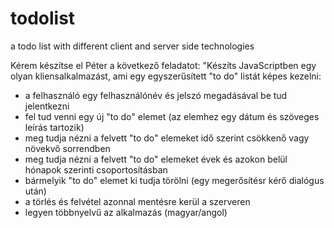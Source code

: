 # todolist
a todo list with different client and server side technologies

Kérem készítse el Péter a következő feladatot:
"Készíts JavaScriptben egy olyan kliensalkalmazást, ami egy egyszerűsített
"to do" listát képes kezelni:

* a felhasználó egy felhasználónév és jelszó megadásával be tud jelentkezni
* fel tud venni egy új "to do" elemet (az elemhez egy dátum és szöveges
leírás tartozik)
* meg tudja nézni a felvett "to do" elemeket idő szerint csökkenő vagy
növekvő sorrendben
* meg tudja nézni a felvett "to do" elemeket évek és azokon belül hónapok
szerinti csoportosításban
* bármelyik "to do" elemet ki tudja törölni (egy megerősítésr kérő dialógus
után)
* a törlés és felvétel azonnal mentésre kerül a szerveren
* legyen többnyelvű az alkalmazás (magyar/angol)
